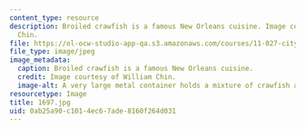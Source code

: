 ```yaml
---
content_type: resource
description: Broiled crawfish is a famous New Orleans cuisine. Image courtesy of William
  Chin.
file: https://ol-ocw-studio-app-qa.s3.amazonaws.com/courses/11-027-city-to-city-comparing-researching-and-writing-about-cities-new-orleans-spring-2011/0ab25a90c1014ec67ade8160f264d031_1697.jpg
file_type: image/jpeg
image_metadata:
  caption: Broiled crawfish is a famous New Orleans cuisine.
  credit: Image courtesy of William Chin.
  image-alt: A very large metal container holds a mixture of crawfish and lemons.
resourcetype: Image
title: 1697.jpg
uid: 0ab25a90-c101-4ec6-7ade-8160f264d031
---
```

